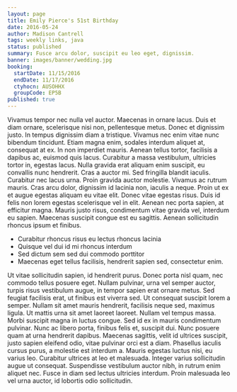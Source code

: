 ```yaml
---
layout: page
title: Emily Pierce's 51st Birthday
date: 2016-05-24
author: Madison Cantrell
tags: weekly links, java
status: published
summary: Fusce arcu dolor, suscipit eu leo eget, dignissim.
banner: images/banner/wedding.jpg
booking:
  startDate: 11/15/2016
  endDate: 11/17/2016
  ctyhocn: AUSOHHX
  groupCode: EP5B
published: true
---
```

Vivamus tempor nec nulla vel auctor. Maecenas in ornare lacus. Duis et diam ornare, scelerisque nisi non, pellentesque metus. Donec et dignissim justo. In tempus dignissim diam a tristique. Vivamus nec enim vitae nunc bibendum tincidunt. Etiam magna enim, sodales interdum aliquet at, consequat at ex. In non imperdiet mauris. Aenean tellus tortor, facilisis a dapibus ac, euismod quis lacus. Curabitur a massa vestibulum, ultricies tortor in, egestas lacus. Nulla gravida erat aliquam enim suscipit, eu convallis nunc hendrerit. Cras a auctor mi. Sed fringilla blandit iaculis. Curabitur nec lacus urna.
Proin gravida auctor molestie. Vivamus ac rutrum mauris. Cras arcu dolor, dignissim id lacinia non, iaculis a neque. Proin ut ex et augue egestas aliquam eu vitae elit. Donec vitae egestas risus. Duis id felis non lorem egestas scelerisque vel in elit. Aenean nec porta sapien, at efficitur magna. Mauris justo risus, condimentum vitae gravida vel, interdum eu sapien. Maecenas suscipit congue est eu sagittis. Aenean sollicitudin rhoncus ipsum et finibus.

* Curabitur rhoncus risus eu lectus rhoncus lacinia
* Quisque vel dui id mi rhoncus interdum
* Sed dictum sem sed dui commodo porttitor
* Maecenas eget tellus facilisis, hendrerit sapien sed, consectetur enim.

Ut vitae sollicitudin sapien, id hendrerit purus. Donec porta nisl quam, nec commodo tellus posuere eget. Nullam pulvinar, urna vel semper auctor, turpis risus vestibulum augue, in tempor sapien erat ornare metus. Sed feugiat facilisis erat, ut finibus est viverra sed. Ut consequat suscipit lorem a semper. Nullam sit amet mauris hendrerit, facilisis neque sed, maximus ligula. Ut mattis urna sit amet laoreet laoreet. Nullam vel tempus massa. Morbi suscipit magna in luctus congue.
Sed id ex in mauris condimentum pulvinar. Nunc ac libero porta, finibus felis et, suscipit dui. Nunc posuere quam at urna hendrerit dapibus. Maecenas sagittis, velit id ultrices suscipit, justo sapien eleifend odio, vitae pulvinar orci est a diam. Phasellus iaculis cursus purus, a molestie est interdum a. Mauris egestas luctus nisi, eu varius leo. Curabitur ultrices at leo et malesuada. Integer varius sollicitudin augue ut consequat. Suspendisse vestibulum auctor nibh, in rutrum enim aliquet nec. Fusce in diam sed lectus ultricies interdum. Proin malesuada leo vel urna auctor, id lobortis odio sollicitudin.
